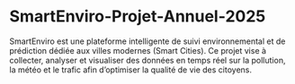 # SmartEnviro-Projet-Annuel-2025
SmartEnviro est une plateforme intelligente de suivi environnemental et de prédiction dédiée aux villes modernes (Smart Cities). Ce projet vise à collecter, analyser et visualiser des données en temps réel sur la pollution, la météo et le trafic afin d’optimiser la qualité de vie des citoyens.
